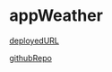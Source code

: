 # appWeather

[deployedURL](https://andyan7.github.io/appWeather/)

[githubRepo](https://github.com/AndyAn7/appWeather)